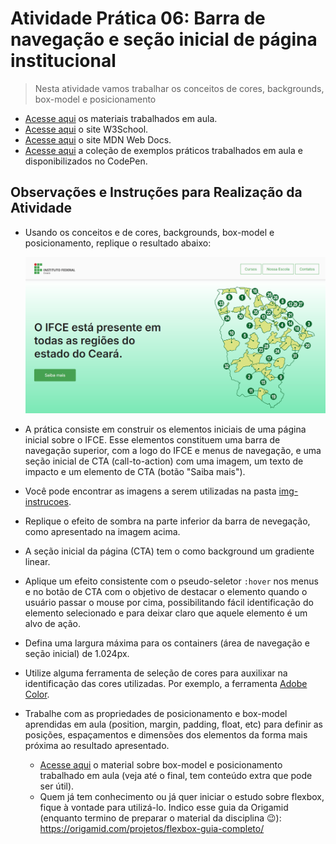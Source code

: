 # Atividade Prática 06: Barra de navegação e seção inicial de página institucional

> Nesta atividade vamos trabalhar os conceitos de cores, backgrounds, box-model e posicionamento

- [Acesse aqui](./../../materiais/slides/) os materiais trabalhados em aula.
- [Acesse aqui](https://www.w3schools.com/) o site W3School.
- [Acesse aqui](https://developer.mozilla.org/pt-BR/) o site MDN Web Docs.
- [Acesse aqui](https://codepen.io/collection/rxRBoW) a coleção de exemplos práticos trabalhados em aula e disponibilizados no CodePen.

<a id="inst"></a>
## Observações e Instruções para Realização da Atividade

- Usando os conceitos e de cores, backgrounds, box-model e posicionamento, replique o resultado abaixo:

    <div align="center">
        <img src="./img-instrucoes/resultado.png">
    </div>

- A prática consiste em construir os elementos iniciais de uma página inicial sobre o IFCE. Esse elementos constituem uma barra de navegação superior, com a logo do IFCE e menus de navegação, e uma seção inicial de CTA (call-to-action) com uma imagem, um texto de impacto e um elemento de CTA (botão "Saiba mais").

- Você pode encontrar as imagens a serem utilizadas na pasta [img-instrucoes](./img-instrucoes/).

- Replique o efeito de sombra na parte inferior da barra de nevegação, como apresentado na imagem acima.

- A seção inicial da página (CTA) tem o como background um gradiente linear.

- Aplique um efeito consistente com o pseudo-seletor `:hover` nos menus e no botão de CTA com o objetivo de destacar o elemento quando o usuário passar o mouse por cima, possibilitando fácil identificação do elemento selecionado e para deixar claro que aquele elemento é um alvo de ação.

- Defina uma largura máxima para os containers (área de navegação e seção inicial) de 1.024px.

- Utilize alguma ferramenta de seleção de cores para auxilixar na identificação das cores utilizadas. Por exemplo, a ferramenta [Adobe Color](https://color.adobe.com/pt/create/image).

- Trabalhe com as propriedades de posicionamento e box-model aprendidas em aula (position, margin, padding, float, etc) para definir as posições, espaçamentos e dimensões dos elementos da forma mais próxima ao resultado apresentado.
    - [Acesse aqui](https://classroom.google.com/c/NjY1NDExNTQ4MDA3/m/NzAyOTM3NDIyMDc1/details) o material sobre box-model e posicionamento trabalhado em aula (veja até o final, tem conteúdo extra que pode ser útil).
    - Quem já tem conhecimento ou já quer iniciar o estudo sobre flexbox, fique à vontade para utilizá-lo. Indico esse guia da Origamid (enquanto termino de preparar o material da disciplina 😉): https://origamid.com/projetos/flexbox-guia-completo/